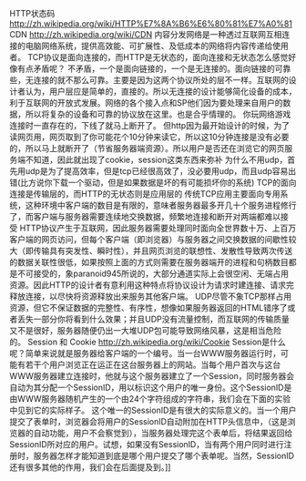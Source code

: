 HTTP状态码
http://zh.wikipedia.org/wiki/HTTP%E7%8A%B6%E6%80%81%E7%A0%81
CDN
http://zh.wikipedia.org/wiki/CDN
内容分发网络是一种透过互联网互相连接的电脑网络系统，提供高效能、可扩展性、及低成本的网络将内容传递给使用者。
TCP协议是面向连接的，而HTTP是无状态的，面向连接和无状态怎么感觉好像有点矛盾呢？
不矛盾，一个是面向链接的，一个是无连接的。面向链接的可靠些，无连接的就不那么可靠。主要是因为这两个协议所处的层不一样。互联网的设计者认为，用户层应是简单的，直接的。所以无连接的设计能够简化设备的成本，利于互联网的开放式发展。网络的各个接入点和SP他们因为要处理来自用户的数据，所以将复杂的设备和可靠的协议放在这里。也是合乎情理的。
你玩网络游戏连接时一直存在的，下线了就马上断开了。 但http因为最开始设计的时候，为了读网页用，网页取到了你可能花个10分钟来读它，所以这10分钟连接是没有必要的，所以马上就断开了（节省服务器端资源）。所以用户是否还在浏览它的网页服务端不知道，因此就出现了cookie，session这类东西来弥补 为什么不用udp，首先用udp是为了提高效率，但是tcp已经很高效了，没必要用udp，而且udp容易出错(比方说你下载一个驱动，但是如果数据是坏的有可能损坏你的系统)
TCP的面向连接是传输层的，而HTTP的无状态则是应用层的 传统TCP应用主要面向专用系统，这种环境中客户端的数目是有限的，意味者服务器最多开几十个服务进程修行了，而客户端与服务器需要连续地交换数据，频繁地连接和断开对两端都难以接受 HTTP协议产生于互联网，因此服务器需要处理同时面向全世界数十万、上百万客户端的网页访问，但每个客户端（即浏览器）与服务器之间交换数据的间歇性较大（即传输具有突发性、瞬时性），并且网页浏览的联想性、发散性导致两次传送的数据关联性很低，如果按照上面的方式则需要在服务器端开的进程和句柄数目都是不可接受的，象paranoid945所说的，大部分通道实际上会很空闲、无端占用资源。因此HTTP的设计者有意利用这种特点将协议设计为请求时建连接、请求完释放连接，以尽快将资源释放出来服务其他客户端。 UDP尽管不象TCP那样占用资源，但它不保证数据的完整性、有序性，想像如果服务器返回的HTML错序了或者丢失一部分你将看到什么效果；并且UDP没有流量控制，而互联网的传输质量又不是很好，服务器随便仍出一大堆UDP包可能导致网络风暴，这是相当危险的。
Session 和 Cookie
http://zh.wikipedia.org/wiki/Cookie
Session是什么呢？简单来说就是服务器给客户端的一个编号。当一台WWW服务器运行时，可能有若干个用户浏览正在运正在这台服务器上的网站。当每个用户首次与这台WWW服务器建立连接时，他就与这个服务器建立了一个Session，同时服务器会自动为其分配一个SessionID，用以标识这个用户的唯一身份。这个SessionID是由WWW服务器随机产生的一个由24个字符组成的字符串，我们会在下面的实验中见到它的实际样子。
这个唯一的SessionID是有很大的实际意义的。当一个用户提交了表单时，浏览器会将用户的SessionID自动附加在HTTP头信息中，（这是浏览器的自动功能，用户不会察觉到），当服务器处理完这个表单后，将结果返回给SessionID所对应的用户。试想，如果没有SessionID，当有两个用户同时进行注册时，服务器怎样才能知道到底是哪个用户提交了哪个表单呢。当然，SessionID还有很多其他的作用，我们会在后面提及到。]]